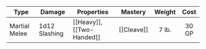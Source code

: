| Type          | Damage        | Properties                | Mastery    | Weight | Cost  |
| ------------- | ------------- | ------------------------- | ---------- | :----: | :---: |
| Martial Melee | 1d12 Slashing | [[Heavy]], [[Two-Handed]] | [[Cleave]] | 7 lb.  | 30 GP |
